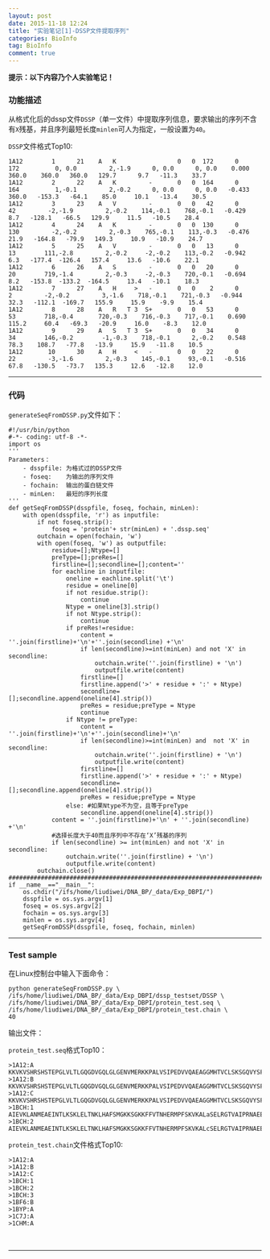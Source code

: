 ```yaml
---
layout: post
date: 2015-11-18 12:24
title: "实验笔记[1]-DSSP文件提取序列"
categories: BioInfo
tag: BioInfo
comment: true
---
```


__提示：以下内容乃个人实验笔记！__


### 功能描述

从格式化后的dssp文件`DSSP`（单一文件）中提取序列信息，要求输出的序列不含有`X`残基，并且序列最短长度`minlen`可人为指定，一般设置为`40`。

<!--more-->

`DSSP`文件格式Top10:

<pre><code class="markdown">1A12	    1	   21	 A	 K 	          	   0   0  172 	   0 	 172	      0, 0.0	     2,-1.9	     0, 0.0	     0, 0.0	   0.000 	360.0	 360.0	 360.0	 129.7	    9.7	  -11.3	   33.7
1A12	    2	   22	 A	 K 	       -  	   0   0  164 	   0 	 164	      1,-0.1	     2,-0.2	     0, 0.0	     0, 0.0	  -0.433 	360.0	-153.3	 -64.1	  85.0	   10.1	  -13.4	   30.5
1A12	    3	   23	 A	 V 	       -  	   0   0   42 	   0 	  42	     -2,-1.9	     2,-0.2	   114,-0.1	   768,-0.1	  -0.429 	  8.7	-128.1	 -66.5	 129.9	   11.5	  -10.5	   28.4
1A12	    4	   24	 A	 K 	       -  	   0   0  130 	   0 	 130	     -2,-0.2	     2,-0.3	   765,-0.1	   113,-0.3	  -0.476 	 21.9	-164.8	 -79.9	 149.3	   10.9	  -10.9	   24.7
1A12	    5	   25	 A	 V 	       -  	   0   0   13 	   0 	  13	    111,-2.8	     2,-0.2	    -2,-0.2	   113,-0.2	  -0.942 	  6.3	-177.4	-126.4	 157.4	   13.6	  -10.6	   22.1
1A12	    6	   26	 A	 S 	       -  	   0   0   20 	   0 	  20	    719,-1.4	     2,-0.3	    -2,-0.3	   720,-0.1	  -0.694 	  8.2	-153.8	-133.2	-164.5	   13.4	  -10.1	   18.3
1A12	    7	   27	 A	 H 	   >   -  	   0   0    2 	   0 	   2	     -2,-0.2	     3,-1.6	   718,-0.1	   721,-0.3	  -0.944 	 32.3	-112.1	-169.7	 155.9	   15.9	   -9.9	   15.4
1A12	    8	   28	 A	 R 	 T 3  S+  	   0   0   53 	   0 	  53	    718,-0.4	   720,-0.3	   716,-0.3	   717,-0.1	   0.690 	115.2	  60.4	 -69.3	 -20.9	   16.0	   -8.3	   12.0
1A12	    9	   29	 A	 S 	 T 3  S+  	   0   0   34 	   0 	  34	    146,-0.2	    -1,-0.3	   718,-0.1	     2,-0.2	   0.548 	 78.3	 108.7	 -77.8	 -13.9	   15.9	  -11.8	   10.5
1A12	   10	   30	 A	 H 	   <   -  	   0   0   22 	   0 	  22	     -3,-1.6	     2,-0.3	   145,-0.1	    93,-0.1	  -0.516 	 67.8	-130.5	 -73.7	 135.3	   12.6	  -12.8	   12.0
</code></pre>


---

### 代码


`generateSeqFromDSSP.py`文件如下：

```
#!/usr/bin/python
#-*- coding: utf-8 -*-
import os 
'''
Parameters：
    - dsspfile:	为格式过的DSSP文件
    - foseq: 	为输出的序列文件
    - fochain: 	输出的蛋白链文件
    - minLen:  	最短的序列长度
'''
def getSeqFromDSSP(dsspfile, foseq, fochain, minLen):
    with open(dsspfile, 'r') as inputfile:
        if not foseq.strip():
            foseq = 'protein'+ str(minLen) + '.dssp.seq'
        outchain = open(fochain, 'w')
        with open(foseq, 'w') as outputfile:
            residue=[];Ntype=[]
            preType=[];preRes=[]
            firstline=[];secondline=[];content=''
            for eachline in inputfile:
                oneline = eachline.split('\t') 
                residue = oneline[0]
                if not residue.strip(): 
                    continue
                Ntype = oneline[3].strip()
                if not Ntype.strip():
                    continue
                if preRes!=residue:
                    content = ''.join(firstline)+'\n'+''.join(secondline) +'\n'
                    if len(secondline)>=int(minLen) and not 'X' in secondline:
                        outchain.write(''.join(firstline) + '\n')
                        outputfile.write(content)
                    firstline=[]
                    firstline.append('>' + residue + ':' + Ntype)
                    secondline=[];secondline.append(oneline[4].strip())
                    preRes = residue;preType = Ntype
                    continue
                if Ntype != preType:
                    content = ''.join(firstline)+'\n'+''.join(secondline)+'\n'
                    if len(secondline)>=int(minLen) and  not 'X' in secondline:
                        outchain.write(''.join(firstline) + '\n')
                        outputfile.write(content)
                    firstline=[]
                    firstline.append('>' + residue + ':' + Ntype)
                    secondline=[];secondline.append(oneline[4].strip())
                    preRes = residue;preType = Ntype
                else: #如果Ntype不为空，且等于preType
                    secondline.append(oneline[4].strip())
            content = ''.join(firstline)+'\n' + ''.join(secondline) +'\n'
            #选择长度大于40而且序列中不存在‘X’残基的序列
            if len(secondline) >= int(minLen) and not 'X' in secondline:  
                outchain.write(''.join(firstline) + '\n')
                outputfile.write(content)
        outchain.close()
###############################################################################
if __name__=="__main__":
    os.chdir("/ifs/home/liudiwei/DNA_BP/_data/Exp_DBPI/")
    dsspfile = os.sys.argv[1]
    foseq = os.sys.argv[2]
    fochain = os.sys.argv[3]
    minlen = os.sys.argv[4]
    getSeqFromDSSP(dsspfile, foseq, fochain, minlen)
```

---

### Test sample

在Linux控制台中输入下面命令：

```
python generateSeqFromDSSP.py \
/ifs/home/liudiwei/DNA_BP/_data/Exp_DBPI/dssp_testset/DSSP \
/ifs/home/liudiwei/DNA_BP/_data/Exp_DBPI/protein_test.seq \
/ifs/home/liudiwei/DNA_BP/_data/Exp_DBPI/protein_test.chain \
40
```

输出文件：

`protein_test.seq`格式Top10：

<pre><code class="markdown">>1A12:A
KKVKVSHRSHSTEPGLVLTLGQGDVGQLGLGENVMERKKPALVSIPEDVVQAEAGGMHTVCLSKSGQVYSFGCNDEGALGRDTSVEGSEMVPGKVELQEKVVQVSAGDSHTAALTDDGRVFLWGSFRDNNGVIGLLEPMKKSMVPVQVQLDVPVVKVASGNDHLVMLTADGDLYTLGCGEQGQLGRVPELFANRGGRQGLERLLVPKCVMLKSRGSRGHVRFQDAFCGAYFTFAISHEGHVYGFGLSNYHQLGTPGTESCFIPQNLTSFKNSTKSWVGFSGGQHHTVCMDSEGKAYSLGRAEYGRLGLGEGAEEKSIPTLISRLPAVSSVACGASVGYAVTKDGRVFAWGMGTNYQLGTGQDEDAWSPVEMMGKQLENRVVLSVSSGGQHTVLLVKDKEQS
>1A12:B
KKVKVSHRSHSTEPGLVLTLGQGDVGQLGLGENVMERKKPALVSIPEDVVQAEAGGMHTVCLSKSGQVYSFGCNDEGALGRDTSVEGSEMVPGKVELQEKVVQVSAGDSHTAALTDDGRVFLWGSFRDNNGVIGLLEPMKKSMVPVQVQLDVPVVKVASGNDHLVMLTADGDLYTLGCGEQGQLGRVPELFANRGGRQGLERLLVPKCVMLKSRGSRGHVRFQDAFCGAYFTFAISHEGHVYGFGLSNYHQLGTPGTESCFIPQNLTSFKNSTKSWVGFSGGQHHTVCMDSEGKAYSLGRAEYGRLGLGEGAEEKSIPTLISRLPAVSSVACGASVGYAVTKDGRVFAWGMGTNYQLGTGQDEDAWSPVEMMGKQLENRVVLSVSSGGQHTVLLVKDKEQS
>1A12:C
KKVKVSHRSHSTEPGLVLTLGQGDVGQLGLGENVMERKKPALVSIPEDVVQAEAGGMHTVCLSKSGQVYSFGCNDEGALGRDTSVEGSEMVPGKVELQEKVVQVSAGDSHTAALTDDGRVFLWGSFRDNNGVIGLLEPMKKSMVPVQVQLDVPVVKVASGNDHLVMLTADGDLYTLGCGEQGQLGRVPELFANRGGRQGLERLLVPKCVMLKSRGSRGHVRFQDAFCGAYFTFAISHEGHVYGFGLSNYHQLGTPGTESCFIPQNLTSFKNSTKSWVGFSGGQHHTVCMDSEGKAYSLGRAEYGRLGLGEGAEEKSIPTLISRLPAVSSVACGASVGYAVTKDGRVFAWGMGTNYQLGTGQDEDAWSPVEMMGKQLENRVVLSVSSGGQHTVLLVKDKEQS
>1BCH:1
AIEVKLANMEAEINTLKSKLELTNKLHAFSMGKKSGKKFFVTNHERMPFSKVKALaSELRGTVAIPRNAEENKAIQEVAKTSAFLGITDEVTEGQFMYVTGGRLTYSNWKKDQPDDWYGHGLGGGEDbVHIVDNGLWNDISbQASHTAVaEFPA
>1BCH:2
AIEVKLANMEAEINTLKSKLELTNKLHAFSMGKKSGKKFFVTNHERMPFSKVKALcSELRGTVAIPRNAEENKAIQEVAKTSAFLGITDEVTEGQFMYVTGGRLTYSNWKKDQPDDWYGHGLGGGEDdVHIVDNGLWNDISdQASHTAVcEFPA
</code></pre>

`protein_test.chain`文件格式Top10:

<pre><code class="markdown">>1A12:A
>1A12:B
>1A12:C
>1BCH:1
>1BCH:2
>1BCH:3
>1BF6:B
>1BYP:A
>1C7J:A
>1CHM:A
<code></pre>

---

